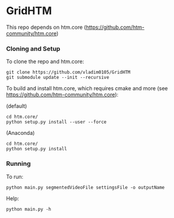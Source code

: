 # GridHTM
This repo depends on htm.core (https://github.com/htm-community/htm.core)
### Cloning and Setup
To clone the repo and htm.core:
```commandline
git clone https://github.com/vladim0105/GridHTM
git submodule update --init --recursive
```
To build and install htm.core, which requires cmake and more (see https://github.com/htm-community/htm.core):

(default)
```commandline
cd htm.core/
python setup.py install --user --force
```
(Anaconda)
```commandline
cd htm.core/
python setup.py install
```
### Running
To run:
```commandline
python main.py segmentedVideoFile settingsFile -o outputName
```
Help:
```commandline
python main.py -h
```